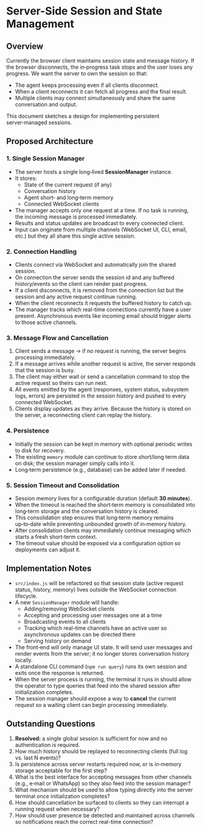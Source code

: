 # Server-Side Session and State Management

## Overview

Currently the browser client maintains session state and message history. If the browser disconnects, the in‑progress task stops and the user loses any progress. We want the server to own the session so that:

* The agent keeps processing even if all clients disconnect.
* When a client reconnects it can fetch all progress and the final result.
* Multiple clients may connect simultaneously and share the same conversation and output.

This document sketches a design for implementing persistent server‑managed sessions.

## Proposed Architecture

### 1. Single Session Manager

* The server hosts a single long‑lived **SessionManager** instance.
* It stores:
  * State of the current request (if any)
  * Conversation history
  * Agent short‑ and long‑term memory
  * Connected WebSocket clients
* The manager accepts only one request at a time. If no task is running, the incoming message is processed immediately.
* Results and status updates are broadcast to every connected client.
* Input can originate from multiple channels (WebSocket UI, CLI, email, etc.) but they all share this single active session.

### 2. Connection Handling

* Clients connect via WebSocket and automatically join the shared session.
* On connection the server sends the session id and any buffered history/events so the client can render past progress.
* If a client disconnects, it is removed from the connection list but the session and any active request continue running.
* When the client reconnects it requests the buffered history to catch up.
* The manager tracks which real-time connections currently have a user present. Asynchronous events like incoming email should trigger alerts to those active channels.

### 3. Message Flow and Cancellation

1. Client sends a message → if no request is running, the server begins processing immediately.
2. If a message arrives while another request is active, the server responds that the session is busy.
3. The client may either wait or send a cancellation command to stop the active request so theirs can run next.
4. All events emitted by the agent (responses, system status, subsystem logs, errors) are persisted in the session history and pushed to every connected WebSocket.
5. Clients display updates as they arrive. Because the history is stored on the server, a reconnecting client can replay the history.

### 4. Persistence

* Initially the session can be kept in memory with optional periodic writes to disk for recovery.
* The existing `memory` module can continue to store short/long term data on disk; the session manager simply calls into it.
* Long‑term persistence (e.g., database) can be added later if needed.

### 5. Session Timeout and Consolidation

* Session memory lives for a configurable duration (default **30 minutes**).
* When the timeout is reached the short‑term memory is consolidated into long‑term storage and the conversation history is cleared.
* This consolidation step ensures that long‑term memory remains up‑to‑date while preventing unbounded growth of in‑memory history.
* After consolidation clients may immediately continue messaging which starts a fresh short‑term context.
* The timeout value should be exposed via a configuration option so deployments can adjust it.

## Implementation Notes

* `src/index.js` will be refactored so that session state (active request status, history, memory) lives outside the WebSocket connection lifecycle.
* A new `SessionManager` module will handle:
  * Adding/removing WebSocket clients
  * Accepting and processing user messages one at a time
  * Broadcasting events to all clients
  * Tracking which real-time channels have an active user so asynchronous updates can be directed there
  * Serving history on demand
* The front‑end will only manage UI state. It will send user messages and render events from the server; it no longer stores conversation history locally.
* A standalone CLI command (`npm run query`) runs its own session and exits once the response is returned.
* When the server process is running, the terminal it runs in should allow the operator to type queries that feed into the shared session after initialization completes.
* The session manager should expose a way to **cancel** the current request so a waiting client can begin processing immediately.

## Outstanding Questions

1. **Resolved:** a single global session is sufficient for now and no authentication is required.
2. How much history should be replayed to reconnecting clients (full log vs. last N events)?
3. Is persistence across server restarts required now, or is in‑memory storage acceptable for the first step?
4. What is the best interface for accepting messages from other channels (e.g., e‑mail or WhatsApp) so they also feed into the session manager?
5. What mechanism should be used to allow typing directly into the server terminal once initialization completes?
6. How should cancellation be surfaced to clients so they can interrupt a running request when necessary?
7. How should user presence be detected and maintained across channels so notifications reach the correct real-time connection?

